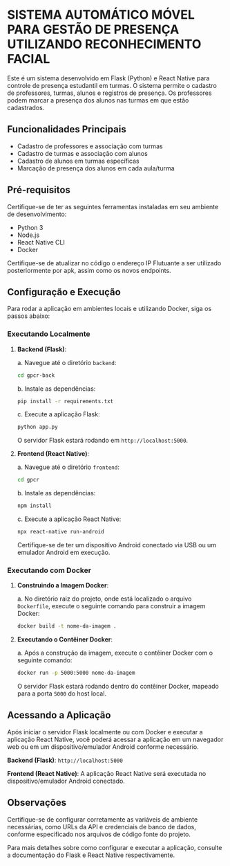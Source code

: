 # SISTEMA AUTOMÁTICO MÓVEL PARA GESTÃO DE PRESENÇA UTILIZANDO RECONHECIMENTO FACIAL

Este é um sistema desenvolvido em Flask (Python) e React Native para controle de presença estudantil em turmas. O sistema permite o cadastro de professores, turmas, alunos e registros de presença. Os professores podem marcar a presença dos alunos nas turmas em que estão cadastrados.

## Funcionalidades Principais

- Cadastro de professores e associação com turmas
- Cadastro de turmas e associação com alunos
- Cadastro de alunos em turmas específicas
- Marcação de presença dos alunos em cada aula/turma

## Pré-requisitos

Certifique-se de ter as seguintes ferramentas instaladas em seu ambiente de desenvolvimento:

- Python 3
- Node.js
- React Native CLI
- Docker

Certifique-se de atualizar no código o endereço IP Flutuante a ser utilizado posteriormente por apk, assim como os novos endpoints.

## Configuração e Execução

Para rodar a aplicação em ambientes locais e utilizando Docker, siga os passos abaixo:

### Executando Localmente

1. **Backend (Flask)**:

   a. Navegue até o diretório `backend`:
      ```bash
      cd gpcr-back
      ```

   b. Instale as dependências:
      ```bash
      pip install -r requirements.txt
      ```

   c. Execute a aplicação Flask:
      ```bash
      python app.py
      ```

   O servidor Flask estará rodando em `http://localhost:5000`.

2. **Frontend (React Native)**:

   a. Navegue até o diretório `frontend`:
      ```bash
      cd gpcr
      ```

   b. Instale as dependências:
      ```bash
      npm install
      ```

   c. Execute a aplicação React Native:
      ```bash
      npx react-native run-android
      ```

   Certifique-se de ter um dispositivo Android conectado via USB ou um emulador Android em execução.

### Executando com Docker

1. **Construindo a Imagem Docker**:

   a. No diretório raiz do projeto, onde está localizado o arquivo `Dockerfile`, execute o seguinte comando para construir a imagem Docker:
      ```bash
      docker build -t nome-da-imagem .
      ```

2. **Executando o Contêiner Docker**:

   a. Após a construção da imagem, execute o contêiner Docker com o seguinte comando:
      ```bash
      docker run -p 5000:5000 nome-da-imagem
      ```

   O servidor Flask estará rodando dentro do contêiner Docker, mapeado para a porta `5000` do host local.

## Acessando a Aplicação

Após iniciar o servidor Flask localmente ou com Docker e executar a aplicação React Native, você poderá acessar a aplicação em um navegador web ou em um dispositivo/emulador Android conforme necessário.

**Backend (Flask)**: `http://localhost:5000`

**Frontend (React Native)**: A aplicação React Native será executada no dispositivo/emulador Android conectado.

## Observações

Certifique-se de configurar corretamente as variáveis de ambiente necessárias, como URLs da API e credenciais de banco de dados, conforme especificado nos arquivos de código fonte do projeto.

Para mais detalhes sobre como configurar e executar a aplicação, consulte a documentação do Flask e React Native respectivamente.
